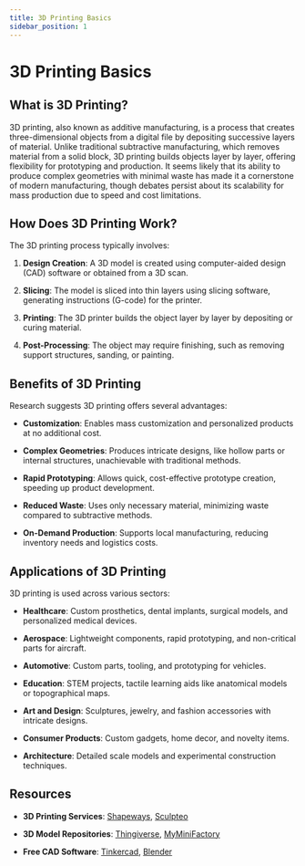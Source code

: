 ```yaml
---
title: 3D Printing Basics
sidebar_position: 1
---
```

# 3D Printing Basics

What is 3D Printing?
--------------------

3D printing, also known as additive manufacturing, is a process that creates three-dimensional objects from a digital file by depositing successive layers of material. Unlike traditional subtractive manufacturing, which removes material from a solid block, 3D printing builds objects layer by layer, offering flexibility for prototyping and production. It seems likely that its ability to produce complex geometries with minimal waste has made it a cornerstone of modern manufacturing, though debates persist about its scalability for mass production due to speed and cost limitations.

How Does 3D Printing Work?
--------------------------

The 3D printing process typically involves:

1.  **Design Creation**: A 3D model is created using computer-aided design (CAD) software or obtained from a 3D scan.
    
2.  **Slicing**: The model is sliced into thin layers using slicing software, generating instructions (G-code) for the printer.
    
3.  **Printing**: The 3D printer builds the object layer by layer by depositing or curing material.
    
4.  **Post-Processing**: The object may require finishing, such as removing support structures, sanding, or painting.
    

Benefits of 3D Printing
-----------------------

Research suggests 3D printing offers several advantages:

*   **Customization**: Enables mass customization and personalized products at no additional cost.
    
*   **Complex Geometries**: Produces intricate designs, like hollow parts or internal structures, unachievable with traditional methods.
    
*   **Rapid Prototyping**: Allows quick, cost-effective prototype creation, speeding up product development.
    
*   **Reduced Waste**: Uses only necessary material, minimizing waste compared to subtractive methods.
    
*   **On-Demand Production**: Supports local manufacturing, reducing inventory needs and logistics costs.
    

Applications of 3D Printing
---------------------------

3D printing is used across various sectors:

*   **Healthcare**: Custom prosthetics, dental implants, surgical models, and personalized medical devices.
    
*   **Aerospace**: Lightweight components, rapid prototyping, and non-critical parts for aircraft.
    
*   **Automotive**: Custom parts, tooling, and prototyping for vehicles.
    
*   **Education**: STEM projects, tactile learning aids like anatomical models or topographical maps.
    
*   **Art and Design**: Sculptures, jewelry, and fashion accessories with intricate designs.
    
*   **Consumer Products**: Custom gadgets, home decor, and novelty items.
    
*   **Architecture**: Detailed scale models and experimental construction techniques.
    

Resources
---------

*   **3D Printing Services**: [Shapeways](https://www.shapeways.com/), [Sculpteo](https://www.sculpteo.com/en/)
    
*   **3D Model Repositories**: [Thingiverse](https://www.thingiverse.com/), [MyMiniFactory](https://www.myminifactory.com/)
    
*   **Free CAD Software**: [Tinkercad](https://www.tinkercad.com), [Blender](https://www.blender.org/)